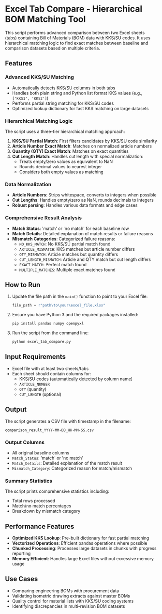# Excel Tab Compare - Hierarchical BOM Matching Tool

This script performs advanced comparison between two Excel sheets (tabs) containing Bill of Materials (BOM) data with KKS/SU codes. It uses hierarchical matching logic to find exact matches between baseline and comparison datasets based on multiple criteria.

## Features

### Advanced KKS/SU Matching
- Automatically detects KKS/SU columns in both tabs
- Handles both plain string and Python list format KKS values (e.g., `['KKS1', 'KKS2']`)
- Performs partial string matching for KKS/SU codes
- Optimized lookup dictionary for fast KKS matching on large datasets

### Hierarchical Matching Logic
The script uses a three-tier hierarchical matching approach:
1. **KKS/SU Partial Match**: First filters candidates by KKS/SU code similarity
2. **Article Number Exact Match**: Matches on normalized article numbers
3. **Quantity (QTY) Exact Match**: Matches on exact quantities
4. **Cut Length Match**: Handles cut length with special normalization:
   - Treats empty/zero values as equivalent to NaN
   - Rounds decimal values to nearest integer
   - Considers both empty values as matching

### Data Normalization
- **Article Numbers**: Strips whitespace, converts to integers when possible
- **Cut Lengths**: Handles empty/zero as NaN, rounds decimals to integers
- **Robust parsing**: Handles various data formats and edge cases

### Comprehensive Result Analysis
- **Match Status**: 'match' or 'no match' for each baseline row
- **Match Details**: Detailed explanation of match results or failure reasons
- **Mismatch Categories**: Categorized failure reasons:
  - `NO_KKS_MATCH`: No KKS/SU partial match found
  - `ARTICLE_MISMATCH`: KKS matches but article number differs
  - `QTY_MISMATCH`: Article matches but quantity differs
  - `CUT_LENGTH_MISMATCH`: Article and QTY match but cut length differs
  - `EXACT_MATCH`: Perfect match found
  - `MULTIPLE_MATCHES`: Multiple exact matches found

## How to Run

1. Update the file path in the `main()` function to point to your Excel file:
   ```python
   file_path = r"path\to\your\excel_file.xlsx"
   ```

2. Ensure you have Python 3 and the required packages installed:
   ```bash
   pip install pandas numpy openpyxl
   ```

3. Run the script from the command line:
   ```bash
   python excel_tab_compare.py
   ```

## Input Requirements

- Excel file with at least two sheets/tabs
- Each sheet should contain columns for:
  - KKS/SU codes (automatically detected by column name)
  - `ARTICLE_NUMBER`
  - `QTY` (quantity)
  - `CUT_LENGTH` (optional)

## Output

The script generates a CSV file with timestamp in the filename:
```
comparison_result_YYYY-MM-DD_HH-MM-SS.csv
```

### Output Columns
- All original baseline columns
- `Match_Status`: 'match' or 'no match'
- `Match_Details`: Detailed explanation of the match result
- `Mismatch_Category`: Categorized reason for match/mismatch

### Summary Statistics
The script prints comprehensive statistics including:
- Total rows processed
- Match/no match percentages
- Breakdown by mismatch category

## Performance Features

- **Optimized KKS Lookup**: Pre-built dictionary for fast partial matching
- **Vectorized Operations**: Efficient pandas operations where possible
- **Chunked Processing**: Processes large datasets in chunks with progress reporting
- **Memory Efficient**: Handles large Excel files without excessive memory usage

## Use Cases

- Comparing engineering BOMs with procurement data
- Validating isometric drawing extracts against master BOMs
- Quality control for material lists with KKS/SU coding systems
- Identifying discrepancies in multi-revision BOM datasets
